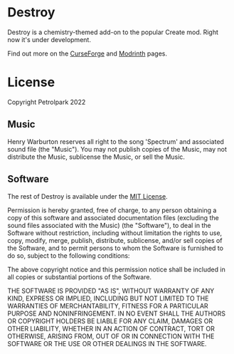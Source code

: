 # Destroy

Destroy is a chemistry-themed add-on to the popular Create mod. Right now it's under development.

Find out more on the [CurseForge](https://www.curseforge.com/minecraft/mc-mods/create-destroy) and [Modrinth](https://modrinth.com/mod/destroy/) pages.

# License

Copyright Petrolpark 2022

## Music

Henry Warburton reserves all right to the song 'Spectrum' and associated sound file (the "Music"). You may not publish copies of the Music, may not distribute the Music, sublicense the Music, or sell the Music.

## Software

The rest of Destroy is available under the [MIT License](https://tldrlegal.com/license/mit-license).

Permission is hereby granted, free of charge, to any person obtaining a copy
of this software and associated documentation files (excluding the sound files associated with the Music) (the "Software"), to deal
in the Software without restriction, including without limitation the rights
to use, copy, modify, merge, publish, distribute, sublicense, and/or sell
copies of the Software, and to permit persons to whom the Software is
furnished to do so, subject to the following conditions:

The above copyright notice and this permission notice shall be included in all
copies or substantial portions of the Software.

THE SOFTWARE IS PROVIDED "AS IS", WITHOUT WARRANTY OF ANY KIND, EXPRESS OR
IMPLIED, INCLUDING BUT NOT LIMITED TO THE WARRANTIES OF MERCHANTABILITY,
FITNESS FOR A PARTICULAR PURPOSE AND NONINFRINGEMENT. IN NO EVENT SHALL THE
AUTHORS OR COPYRIGHT HOLDERS BE LIABLE FOR ANY CLAIM, DAMAGES OR OTHER
LIABILITY, WHETHER IN AN ACTION OF CONTRACT, TORT OR OTHERWISE, ARISING FROM,
OUT OF OR IN CONNECTION WITH THE SOFTWARE OR THE USE OR OTHER DEALINGS IN THE
SOFTWARE.

